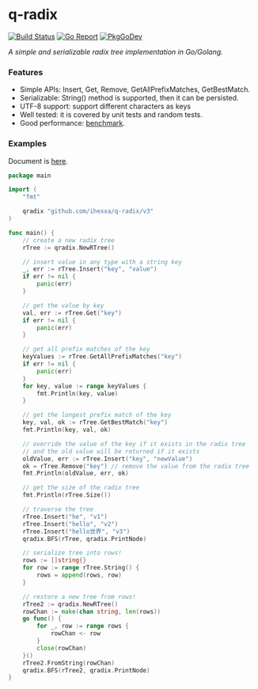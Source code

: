 # q-radix

[![Build Status](https://travis-ci.org/ihexxa/q-radix.svg?branch=master)](https://travis-ci.org/ihexxa/q-radix)
[![Go Report](https://goreportcard.com/badge/github.com/ihexxa/q-radix)](https://goreportcard.com/report/github.com/ihexxa/q-radix)
[![PkgGoDev](https://pkg.go.dev/badge/github.com/ihexxa/q-radix)](https://pkg.go.dev/github.com/ihexxa/q-radix)

_A simple and serializable radix tree implementation in Go/Golang._

### Features

- Simple APIs: Insert, Get, Remove, GetAllPrefixMatches, GetBestMatch.
- Serializable: String() method is supported, then it can be persisted.
- UTF-8 support: support different characters as keys
- Well tested: it is covered by unit tests and random tests.
- Good performance: [benchmark](https://github.com/ihexxa/radix-bench).

### Examples

Document is [here](https://pkg.go.dev/github.com/ihexxa/q-radix).

```go
package main

import (
	"fmt"

	qradix "github.com/ihexxa/q-radix/v3"
)

func main() {
	// create a new radix tree
	rTree := qradix.NewRTree()

	// insert value in any type with a string key
	_, err := rTree.Insert("key", "value")
	if err != nil {
		panic(err)
	}

	// get the value by key
	val, err := rTree.Get("key")
	if err != nil {
		panic(err)
	}

	// get all prefix matches of the key
	keyValues := rTree.GetAllPrefixMatches("key")
	if err != nil {
		panic(err)
	}
	for key, value := range keyValues {
		fmt.Println(key, value)
	}

	// get the longest prefix match of the key
	key, val, ok := rTree.GetBestMatch("key")
	fmt.Println(key, val, ok)

	// override the value of the key if it exists in the radix tree
	// and the old value will be returned if it exists
	oldValue, err := rTree.Insert("key", "newValue")
	ok = rTree.Remove("key") // remove the value from the radix tree
	fmt.Println(oldValue, err, ok)

	// get the size of the radix tree
	fmt.Println(rTree.Size())

	// traverse the tree
	rTree.Insert("he", "v1")
	rTree.Insert("hello", "v2")
	rTree.Insert("hello世界", "v3")
	qradix.BFS(rTree, qradix.PrintNode)

	// serialize tree into rows!
	rows := []string{}
	for row := range rTree.String() {
		rows = append(rows, row)
	}

	// restore a new tree from rows!
	rTree2 := qradix.NewRTree()
	rowChan := make(chan string, len(rows))
	go func() {
		for _, row := range rows {
			rowChan <- row
		}
		close(rowChan)
	}()
	rTree2.FromString(rowChan)
	qradix.BFS(rTree2, qradix.PrintNode)
}
```
